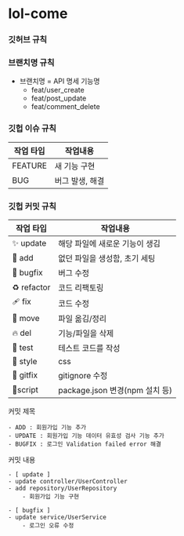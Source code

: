 # lol-come

### **깃허브 규칙**

### 브랜치명 규칙

- 브랜치명 = API 명세 기능명
    - feat/user_create
    - feat/post_update
    - feat/comment_delete

### 깃헙 이슈 규칙

| 작업 타입 | 작업내용 |
| --- | --- |
| FEATURE | 새 기능 구현 |
| BUG | 버그 발생, 해결 |

### 깃헙 커밋 규칙

| 작업 타입 | 작업내용 |
| --- | --- |
| ✨ update   | 해당 파일에 새로운 기능이 생김 |
| 🎉 add | 없던 파일을 생성함, 초기 세팅 |
| 🐛 bugfix | 버그 수정 |
| ♻️ refactor | 코드 리팩토링 |
| 🩹 fix | 코드 수정 |
| 🚚 move | 파일 옮김/정리 |
| 🔥 del | 기능/파일을 삭제 |
| 🍻 test | 테스트 코드를 작성 |
| 💄 style | css |
| 🙈 gitfix | gitignore 수정 |
| 🔨script | package.json 변경(npm 설치 등) |

커밋 제목

    - ADD : 회원가입 기능 추가
    - UPDATE : 회원가입 기능 데이터 유효성 검사 기능 추가
    - BUGFIX : 로그인 Validation failed error 해결

커밋 내용

    - [ update ]
    - update controller/UserController
    - add repository/UserRepository
        - 회원가입 기능 구현
        
    - [ bugfix ]
    - update service/UserService
        - 로그인 오류 수정
